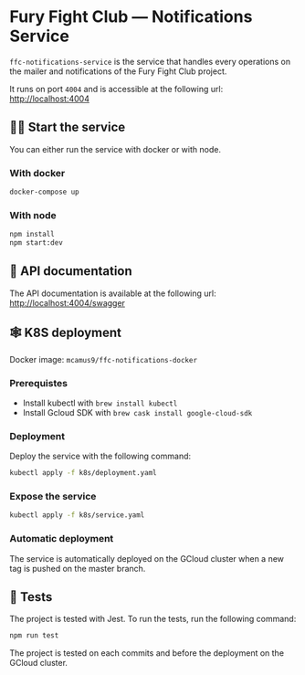 # Fury Fight Club — Notifications Service
`ffc-notifications-service` is the service that handles every operations on the mailer and notifications of the Fury Fight Club project. 

It runs on port `4004` and is accessible at the following url: [http://localhost:4004](http://localhost:4004)


## 🏃‍♂️ Start the service

You can either run the service with docker or with node.

### With docker

```bash
docker-compose up
```

### With node

```bash
npm install
npm start:dev
```

## 📝 API documentation

The API documentation is available at the following url: [http://localhost:4004/swagger](http://localhost:4004/swagger)

## 🕸️ K8S deployment

Docker image: `mcamus9/ffc-notifications-docker`


### Prerequistes
- Install kubectl with `brew install kubectl`
- Install Gcloud SDK with `brew cask install google-cloud-sdk`

### Deployment

Deploy the service with the following command:
```bash
kubectl apply -f k8s/deployment.yaml
```

### Expose the service
```bash
kubectl apply -f k8s/service.yaml
```

### Automatic deployment

The service is automatically deployed on the GCloud cluster when a new tag is pushed on the master branch.

## 🧪 Tests

The project is tested with Jest. To run the tests, run the following command:

```bash
npm run test
```

The project is tested on each commits and before the deployment on the GCloud cluster.